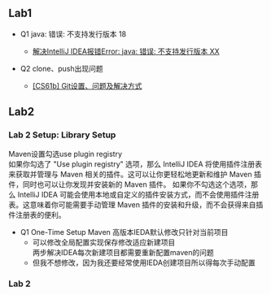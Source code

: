 ## Lab1
- Q1 java: 错误: 不支持发行版本 18<br>
    - <a href="https://blog.csdn.net/wangpaiblog/article/details/112597474" target="_blank">解决IntelliJ IDEA报错Error: java: 错误: 不支持发行版本 XX</a><br>
 
- Q2 clone、push出现问题
    - <a href="https://blog.csdn.net/avocad0/article/details/124607460" target="_blank">[CS61b] Git设置、问题及解决方式</a><br>

## Lab2
### Lab 2 Setup: Library Setup
Maven设置勾选use plugin registry<br>
如果你勾选了 "Use plugin registry" 选项，那么 IntelliJ IDEA 将使用插件注册表来获取并管理与 Maven 相关的插件。这可以让你更轻松地更新和维护 Maven 插件，同时也可以让你发现并安装新的 Maven 插件。
如果你不勾选这个选项，那么 IntelliJ IDEA 可能会使用本地或自定义的插件安装方式，而不会使用插件注册表。这意味着你可能需要手动管理 Maven 插件的安装和升级，而不会获得来自插件注册表的便利。

- Q1 One-Time Setup Maven 高版本IEDA默认修改只针对当前项目
    - 可以修改全局配置实现保存修改适应新建项目<br>
        <a herf="https://blog.csdn.net/weixin_47316183/article/details/122364354" target="_blank">两步解决IDEA每次新建项目都需要重新配置maven的问题</a><br>
    - 但我不想修改，因为我还要经常使用IEDA创建项目所以得每次手动配置
### Lab 2


